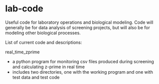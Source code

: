 # lab-code
Useful code for laboratory operations and biological modeling.  Code will generally be for data analysis of screening projects, but will also be for modeling other biological processes.

List of current code and descriptions:

real_time_zprime
  - a python program for monitoring csv files produced during screening and calculating z-prime in real time
  - includes two directories, one with the working program and one with test data and test code
